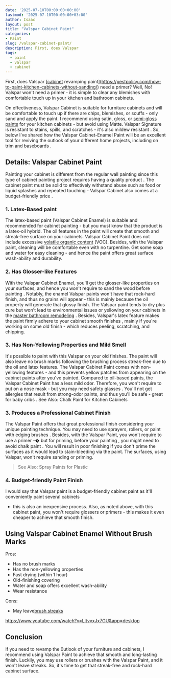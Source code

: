 ```yaml
---
date: '2025-07-10T00:00:00+00:00'
lastmod: '2025-07-10T00:00:00+03:00'
author: Isaac
layout: post
title: "Valspar Cabinet Paint"
categories:
- Paint
slug: /valspar-cabinet-paint/
description: First, does Valspar
tags: 
  - paint
  - valspar
  - cabinet
---
```

First, does Valspar
[[cabinet](/posts/best-paint-for-kitchen-cabinets/) revamping paint](https://pestpolicy.com/how-to-paint-kitchen-cabinets-without-sanding/)
need a primer? Well, No! Valspar won't need a primer - it is simple to clear any blemishes with comfortable touch up in your kitchen and bathroom cabinets.

On effectiveness, Valspar Cabinet is suitable for furniture cabinets and will be comfortable to touch up if there are chips, blemishes, or scuffs -
only sand
and apply the paint.
I recommend using
satin, gloss, or
[semi-gloss paints](https://pestpolicy.com/best-paint-for-kitchen-cabinets/)
for your kitchen cabinets - but avoid using
Matte. Valspar Signature is resistant to stains, spills, and scratches - it's also
mildew resistant
.
So, below I've shared how the Valspar Cabinet-Enamel Paint will be an excellent tool for reviving the outlook of your different home projects, including on
trim and baseboards
.
## Details: Valspar Cabinet Paint
Painting your cabinet is different from the
regular wall painting
since this type of cabinet painting project requires having a
quality product
.
The cabinet paint must be solid to effectively withstand abuse such as food or liquid splashes and repeated touching - Valspar Cabinet also comes at a
budget-friendly price
.
### 1. Latex-Based paint
The
latex-based paint
(Valspar Cabinet Enamel) is suitable and recommended for cabinet painting - but you must know that the product is a latex-oil hybrid.
The oil features in the paint will create that smooth and streak-free surface on your cabinets. Valspar Cabinet Paint does not include excessive
[volatile organic content](https://en.wikipedia.org/wiki/Volatile_organic_compound)
(VOC).
Besides, with the Valspar paint, cleaning will be comfortable even with no turpentine. Get some soap and water for easy cleaning - and hence the paint offers great surface wash-ability and durability.
### 2. Has Glosser-like Features
With the Valspar Cabinet Enamel, you'll get the glosser-like properties on your surfaces, and hence you won't require to
sand the wood before painting
.
Notably, the enamel Valspar paints won't have that rock-hard finish, and thus no grains will appear - this is mainly because the oil property will generate that glossy finish.
The Valspar paint tends to dry plus cure but won't lead to environmental issues or yellowing on your cabinets in the
[master bathroom remodeling](https://www.elledecor.com/design-decorate/room-ideas/g25950227/master-bathroom-ideas/)
.
Besides, Valspar's latex feature makes the paint firmly adhere to your cabinet
smooth finishes
, mainly if you're working on some old finish - which reduces peeling, scratching, and chipping.
### 3. Has Non-Yellowing Properties and Mild Smell
It's possible to paint with this Valspar on your old finishes. The paint will also leave no brush marks following the brushing process
streak-free
due to the oil and latex features.
The Valspar Cabinet Paint comes with non-yellowing features - and this prevents yellow patches from appearing on the cabinet paints after you've painted.
Compared to oil-based paints, the Valspar Cabinet Paint has a less mild odor. Therefore, you won't require to put on a nose mask - but you may need
safety glasses
.
You'll not get allergies that result from strong-odor paints, and thus you'll be safe - great for
baby cribs
. See Also:
Chalk Paint for Kitchen Cabinets
### 3. Produces a Professional Cabinet Finish
The Valspar Paint offers that great professional finish considering your unique painting technique. You may need to use sprayers, rollers, or
paint with edging brushes
.
Besides, with the Valspar Paint, you won't require to use a primer -� but for
priming, before your painting
, you might need to avoid
chalk paint
.
You will result in poor finishing if you don't prime the surfaces as it would lead to stain-bleeding via the paint. The surfaces, using Valspar, won't require sanding or priming.
> See Also:
> Spray Paints for Plastic
### 4. Budget-friendly Paint Finish
I would say that Valspar paint is a budget-friendly cabinet paint as it'll conveniently
paint several cabinets
- this is also an inexpensive process.
Also, as noted above, with this cabinet paint, you won't require glossers or primers - this makes it even cheaper to achieve that smooth finish.
## Using Valspar Cabinet Enamel Without Brush Marks
Pros:
- Has no brush marks
- Has the non-yellowing properties
- Fast drying (within 1 hour)
- Old-finishing covering
- Water and soap offers excellent wash-ability
- Wear resistance

Cons:
- May leave[brush streaks](https://pestpolicy.com/best-paint-roller-to-hide-imperfections/)

https://www.youtube.com/watch?v=LltvvxJx7GU&app=desktop
## Conclusion
If you need to revamp the 0utlook of your furniture and cabinets, I recommend using Valspar Paint to achieve that smooth and long-lasting finish.
Luckily, you may use
rollers
or
brushes
with the Valspar Paint, and it won't leave streaks. So, it's time to get that streak-free and rock-hard cabinet surface.
